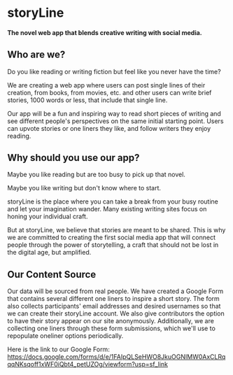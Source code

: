 # storyLine
#### The novel web app that blends creative writing with social media.



## Who are we?

Do you like reading or writing fiction but feel like you never have the time?

We are creating a web app where users can post single lines of their creation, from books, from movies, etc. and other users can write brief stories, 1000 words or less, that include that single line.

Our app will be a fun and inspiring way to read short pieces of writing and see different people's perspectives on the same initial starting point. Users can upvote stories or one liners they like, and follow writers they enjoy reading.

## Why should you use our app?

Maybe you like reading but are too busy to pick up that novel.

Maybe you like writing but don't know where to start.

storyLine is the place where you can take a break from your busy routine and let your imagination wander. Many existing writing sites focus on honing your individual craft.

But at storyLine, we believe that stories are meant to be shared. This is why we are committed to creating the first social media app that will connect people through the power of storytelling, a craft that should not be lost in the digital age, but amplified.

## Our Content Source
Our data will be sourced from real people. We have created a Google Form that contains several different one liners to inspire a short story. The form also collects participants' email addresses and desired usernames so that we can create their storyLine account. We also give contributors the option to have their story appear on our site anonymously. Additionally, we are collecting one liners through these form submissions, which we'll use to repopulate oneliner options periodically.

Here is the link to our Google Form:
https://docs.google.com/forms/d/e/1FAIpQLSeHWO8JkuOGNIMW0AxCLRqqqNKsqoff1xWF0iQbt4_petUZOg/viewform?usp=sf_link


